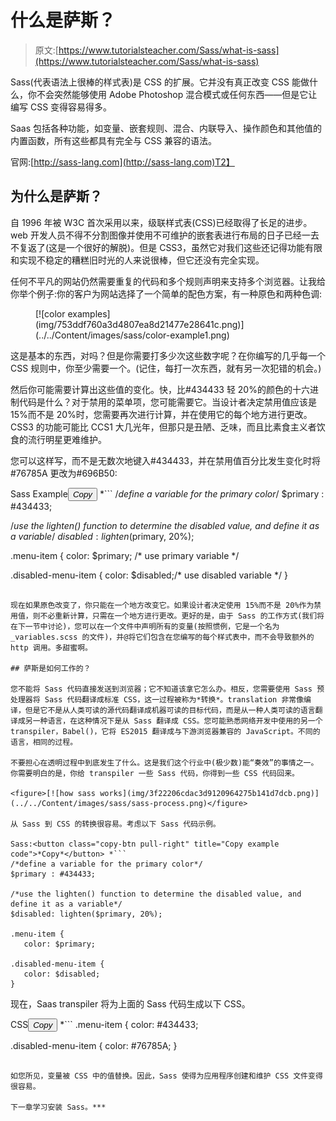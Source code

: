 # 什么是萨斯？

> 原文:[https://www.tutorialsteacher.com/Sass/what-is-sass](https://www.tutorialsteacher.com/Sass/what-is-sass)

Sass(代表语法上很棒的样式表)是 CSS 的扩展。它并没有真正改变 CSS 能做什么，你不会突然能够使用 Adobe Photoshop 混合模式或任何东西——但是它让编写 CSS 变得容易得多。

Saas 包括各种功能，如变量、嵌套规则、混合、内联导入、操作颜色和其他值的内置函数，所有这些都具有完全与 CSS 兼容的语法。

官网:[http://sass-lang.com](http://sass-lang.com)T2】

## 为什么是萨斯？

自 1996 年被 W3C 首次采用以来，级联样式表(CSS)已经取得了长足的进步。web 开发人员不得不分割图像并使用不可维护的嵌套表进行布局的日子已经一去不复返了(这是一个很好的解脱)。但是 CSS3，虽然它对我们这些还记得功能有限和实现不稳定的糟糕旧时光的人来说很棒，但它还没有完全实现。

任何不平凡的网站仍然需要重复的代码和多个规则声明来支持多个浏览器。让我给你举个例子:你的客户为网站选择了一个简单的配色方案，有一种原色和两种色调:

<figure>[![color examples](img/753ddf760a3d4807ea8d21477e28641c.png)](../../Content/images/sass/color-example1.png)</figure>

这是基本的东西，对吗？但是你需要打多少次这些数字呢？在你编写的几乎每一个 CSS 规则中，你至少需要一个。(记住，每打一次东西，就有另一次犯错的机会。)

然后你可能需要计算出这些值的变化。快，比#434433 轻 20%的颜色的十六进制代码是什么？对于禁用的菜单项，您可能需要它。当设计者决定禁用值应该是 15%而不是 20%时，您需要再次进行计算，并在使用它的每个地方进行更改。CSS3 的功能可能比 CCS1 大几光年，但那只是丑陋、乏味，而且比素食主义者饮食的流行明星更难维护。

您可以这样写，而不是无数次地键入#434433，并在禁用值百分比发生变化时将#76785A 更改为#696B50:

Sass Example<button class="copy-btn pull-right" title="Copy example code">*Copy*</button> *```
/*define a variable for the primary color*/
$primary : #434433;

/*use the lighten() function to determine the disabled value, and define it as a variable*/
$disabled: lighten($primary, 20%);

.menu-item {
   color: $primary; /* use primary variable */

.disabled-menu-item {
   color: $disabled;/* use disabled variable */
} 
```

现在如果原色改变了，你只能在一个地方改变它。如果设计者决定使用 15%而不是 20%作为禁用值，则不必重新计算，只需在一个地方进行更改。更好的是，由于 Sass 的工作方式(我们将在下一节中讨论)，您可以在一个文件中声明所有的变量(按照惯例，它是一个名为 _variables.scss 的文件)，并@将它们包含在您编写的每个样式表中，而不会导致额外的 http 调用。多甜蜜啊。

## 萨斯是如何工作的？

您不能将 Sass 代码直接发送到浏览器；它不知道该拿它怎么办。相反，您需要使用 Sass 预处理器将 Sass 代码翻译成标准 CSS，这一过程被称为*转换*。translation 非常像编译，但是它不是从人类可读的源代码翻译成机器可读的目标代码，而是从一种人类可读的语言翻译成另一种语言，在这种情况下是从 Sass 翻译成 CSS。您可能熟悉网络开发中使用的另一个 transpiler，Babel()，它将 ES2015 翻译成与下游浏览器兼容的 JavaScript。不同的语言，相同的过程。

不要担心在透明过程中到底发生了什么。这是我们这个行业中(极少数)能“奏效”的事情之一。你需要明白的是，你给 transpiler 一些 Sass 代码，你得到一些 CSS 代码回来。

<figure>[![how sass works](img/3f22206cdac3d9120964275b141d7dcb.png)](../../Content/images/sass/sass-process.png)</figure>

从 Sass 到 CSS 的转换很容易。考虑以下 Sass 代码示例。

Sass:<button class="copy-btn pull-right" title="Copy example code">*Copy*</button> *```
/*define a variable for the primary color*/
$primary : #434433;

/*use the lighten() function to determine the disabled value, and define it as a variable*/
$disabled: lighten($primary, 20%);

.menu-item {
   color: $primary;

.disabled-menu-item {
   color: $disabled;
} 
```

现在，Saas transpiler 将为上面的 Sass 代码生成以下 CSS。

CSS<button class="copy-btn pull-right" title="Copy example code">*Copy*</button> *```
 .menu-item {
   color: #434433;

.disabled-menu-item {
   color: #76785A;
} 
```

如您所见，变量被 CSS 中的值替换。因此，Sass 使得为应用程序创建和维护 CSS 文件变得很容易。

下一章学习安装 Sass。***